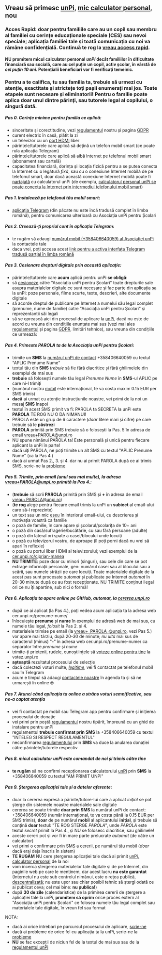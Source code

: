 ## Vreau să primesc [unPi](https://www.unpi.ro/), [mic calculator personal](http://pc.unpi.ro/), nou

### Acces Rapid: **doar** pentru familiile care au un copil sau membru al familiei cu cerințe educaționale speciale (CES) sau nevoi speciale; aplicația familiei tale și toată comunicația cu noi va rămâne confidențială. Continuă te rog la [vreau access rapid](https://start.unpi.ro/vreau/rapid/).

#### NU **promitem** micul calculator personal _unPi_ decât familiilor în dificultate financiară sau socială, care au cel puțin un copil, **activ școlar**, în vârstă de _cel puțin 10 ani_. Potențialii beneficiari vor fi verificați temeinic.

### Pentru a te califica, tu sau familia ta, trebuie să urmezi cu atenție, exactitate și strictețe **toți** pașii enumerați mai jos. **Toate** etapele sunt necesare și eliminatorii! Pentru o familie poate aplica doar unul dintre părinți, sau tutorele legal al copilului, o singură dată.

##### Pas 0. Cerințe minime pentru familia ce aplică:
- sinceritate și corectitudine, vezi [regulamentul](http://regulament.unpi.ro) nostru și pagina [GDPR](http://gdpr.unpi.ro/)
- curent electric în casă, plătit la zi
- un televizor cu un [port HDMI](https://en.wikipedia.org/wiki/HDMI) liber
- părintele/tutorele care aplică să dețină un telefon mobil smart (ce poate rula aplicația Telegram)
- părintele/tutorele care aplică să aibă Internet pe telefonul mobil smart (abonament sau cartelă)
- capacitatea financiară, dorința și locația fizică pentru a se putea conecta la Internet cu o legătură _fixă_, sau cu o conexiune Internet mobilă de pe telefonul smart, doar dacă această conexiune Internet mobilă poate fi [partajată](https://dexonline.ro/definitie/partaja) cu calculatorul unPi (de exemplu, [calculatorul personal unPi se poate conecta la Internet prin intermediul telefonului mobil smart](https://www.youtube.com/watch?v=g9VJny5jjt0))

##### Pas 1. Instalează pe telefonul tău mobil smart:
- [aplicația Telegram](https://telegram.org/apps) (din păcate nu este încă tradusă complet în limba română), pentru comunicarea ulterioară cu Asociația unPi pentru Școlari

##### Pas 2. Creează-ți propriul cont în aplicația Telegram:
- te rugăm să adaugi [numărul mobil (+358406640059) al Asociației unPi](tel:+358406640059) la contactele tale
- daca vrei, poți accesa acest [link pentru a activa interfața Telegram tradusă parțial în limba română](https://t.me/setlanguage/ro-beta)

##### Pas 3. Cesionare drepturi digitale prin această aplicație:
- părintele/tutorele care **acum** aplică pentru unPi **se obligă**:
- să [cesioneze](https://dexonline.ro/definitie/cesiona) către "Asociația unPi pentru Școlari" toate drepturile sale asupra materialelor digitale ce sunt necesare și fac parte din aplicația sa la unPi: poze personale, filme scurte, texte, descrieri, alte documente digitale
- să acorde dreptul de publicare pe Internet a numelui său legal complet (prenume, nume de familie) catre "Asociația unPi pentru Școlari" și reprezentanții săi legali
- să se oprească aici din procesul de aplicare la [unPi](https://www.unpi.ro/), dacă nu este de acord cu vreuna din condițiile enunțate mai sus (vezi mai ales [regulamentul](http://regulament.unpi.ro/) și pagina [GDPR](http://gdpr.unpi.ro/), limitări tehnice), sau vreuna din condițiile ce urmează:

##### Pas 4. Primeste PAROLA ta de la Asociația unPi pentru Școlari:
- trimite un **SMS** la [numărul unPi de contact](tel:+358406640059) +358406640059 cu textul "APLIC Prenume Nume"
- textul tău din **SMS** _trebuie_ să fie fără diacritice și fără ghilimelele din exemplul de mai sus
- **trebuie** să folosești numele tău legal _Prenume Nume_ în **SMS**-ul APLIC pe care ni-l trimiți
- (numărul nostru [mobil](tel:+358406640059) este internațional, te va costa maxim 0.15 EUR per SMS trimis)
- **dacă** ai urmat cu atenție instrucțiunile noastre, vei primi de la noi un mesaj **SMS** înapoi
- textul în acest SMS primit va fi: PAROLA ta SECRETA la unPi este **PAROLA** TE ROG NU O DA NIMANUI!
- PAROLA este un grup de 6 caractere (_doar_ litere mari și cifre) pe care trebuie să le **păstrezi**
- **PAROLA** primită prin SMS trebuie să o folosești la Pas. 5 în adresa de email vreau+PAROLA@unpi.ro
- NU spune nimănui PAROLA ta! Este personală și unică pentru fiecare aplicant la unPi în parte!
- dacă uiți PAROLA, ne poți trimite un alt SMS cu textul "APLIC Prenume Nume" (ca la Pas 4.)
- dacă ai urmat Pas 2., 3. și 4. dar nu ai primit PAROLA după ce ai trimis SMS, scrie-ne la [probleme](mailto:probleme@unpi.ro)

##### Pas 5. Trimite, prin **email** (unul sau mai multe), la adresa vreau+PAROLA@unpi.ro primită la Pas 4.:
- (**trebuie** să scrii **PAROLA** primită prin SMS și **+** în adresa de email vreau+PAROLA@unpi.ro)
- (**te rog** alege pentru fiecare email trimis la unPi un **subiect** al email-ului care să-l reprezinte)
- un text sau un mic [eseu](https://dexonline.ro/definitie/eseu) în interiorul email-ului, cu descrierea și motivația voastră ca familie
- o poză de familie, în care apare și școlarul/școlarița de 10+ ani
- o poză din casă/sufragerie/bucătărie, cu sau fără persoane (adulte)
- o poză din lateral ori spate a casei/blocului unde locuiți
- o poză cu televizorul vostru, de aproape (îl poți porni dacă nu vrei să apari în reflexie)
- o poză cu portul liber HDMI al televizorului; vezi exemplul de la [cer.unpi.ro/ciprian-manea](http://cer.unpi.ro/ciprian-manea)
- **NU TRIMITE**: poze doar cu minori (singuri), sau cele din care se pot extrage informații personale, gen: numărul casei sau al blocului sau a scării, sau numele străzii pe care locuiți. Toate materialele digitale de la acest pas sunt procesate _automat_ și publicate pe Internet _automat_ în 20-30 minute după ce au fost recepționate. NU TRIMITE conținut ilegal ori ce nu îți apartine, sub nici o formă!

##### Pas 6. Aplicația ta apare online pe GitHub, automat, la [cererea.unpi.ro](https://cererea.unpi.ro/)
- după ce ai aplicat (la Pas 4.), poți vedea acum aplicația ta la adresa web cer.unpi.ro/prenume-nume/
- înlocuiește **prenume** și **nume** în exemplul de adresă web de mai sus, cu numele tău legal, _folosit_ la Pas 2. și 4.
- materialele trimise pe email (la vreau+_PAROLA_@unpi.ro, vezi Pas 5.) vor apare mai târziu, după 20-30 de minute; _nu uita_ mai sus de caracterul (minus) "**-**" în adresa web cer.unpi.ro/prenume-nume/ ca separator între _prenume_ și _nume_
- trimite-ți prietenii, rudele, cunoștiințele să [voteze online pentru tine](http://votez.unpi.ro) la votez.unpi.ro
- **așteaptă** rezultatul procesului de selecție
- dacă colectezi voturi multe, _[legitime](https://dexonline.ro/definitie/legitim)_, vei fi contactat pe telefonul mobil sau în Telegram
- acum e timpul să adaugi [contactele noastre](http://ong.unpi.ro/) în agenda ta și să ne urmarești în online 🤓

##### Pas 7. Atunci când aplicația ta online a strâns voturi semnificative, sau ne-a captat atenția
- vei fi contactat pe mobil sau Telegram app pentru confirmare și inițierea procesului de donație
- vei primi prin poștă [regulamentul](http://regulament.unpi.ro) nostru tipărit, împreună cu un ghid de instalare pentru unPi
- regulamentul **trebuie confirmat prin SMS** la +358406640059 cu textul "INTELEG SI RESPECT REGULAMENTUL"
- neconfirmarea [regulamentului](http://regulament.unpi.ro) prin **SMS** va duce la anularea donației către părintele/tutorele respectiv

##### Pas 8. micul calculator unPi este comandat de noi și trimis către tine
- **te rugăm** să ne confirmi recepționarea calculatorului [unPi](http://pc.unpi.ro/) prin **SMS** la +358406640059 cu textul "AM PRIMIT UNPI"

##### Pas 9. Ștergerea aplicației tale și a datelor aferente:
- doar la cererea expresă a părinte/tutore-lui care a aplicat _inițial_ se pot șterge din sistemele noastre materialele sale digitale
- cererea se poate trimite **doar prin SMS** la numărul unPi de contact: +358406640059 (număr internațional, te va costa până la 0.15 EUR per SMS trimis), **doar** de pe numărul **mobil** al aplicantului **inițial**, și trebuie să conțină **doar** textul: "TE ROG STERGE _PAROLA_", unde _PAROLA_ este textul _secret_ primit la Pas 4., și NU se folosesc diacritice, sau ghilimele!
- aceste cereri pot și vor fi în mare parte prelucrate _automat_ (de către un calculator)
- vei primi o confirmare prin SMS a cererii, pe numărul tău mobil (_doar_ dacă erai deja înscris în sistem)
- **TE RUGĂM** NU cere ștergerea aplicației tale dacă ai primit [unPi, calculator personal](http://pc.unpi.ro/) de la noi
- vom încerca ștergerea materialelor tale digitale și de pe Internet, din paginile web pe care le menținem, dar acest lucru **nu este garantat** (Internetul nu este sub controlul nimănui, este o rețea publică, [descentralizată](https://dexonline.ro/definitie/descentralizat); nu este ușor sau chiar posibil tehnic să ștergi odată ce ai publicat ceva; cel mai bine: **nu publica!**)
- după **30 de zile** (calendaristice) de la primirea cererii de ștergere a aplicației tale la unPi, **promitem să oprim** orice proces extern al "Asociația unPi pentru Școlari" ce folosea numele tău legal complet sau materialele tale digitale, în vreun fel sau format

NOTA:
- dacă ai orice întrebari pe parcursul procesului de aplicare, [scrie-ne](mailto:intrebari@unpi.ro)
- dacă ai probleme de orice fel cu aplicația ta la unPi, scrie-ne la [probleme](mailto:probleme@unpi.ro)
- **NU** se fac excepții de niciun fel de la textul de mai sus sau de la [regulamentul unPi](http://regulament.unpi.ro/)
